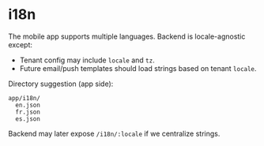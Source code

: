 # i18n

The mobile app supports multiple languages. Backend is locale-agnostic except:
- Tenant config may include `locale` and `tz`.
- Future email/push templates should load strings based on tenant `locale`.

Directory suggestion (app side):
```
app/i18n/
  en.json
  fr.json
  es.json
```

Backend may later expose `/i18n/:locale` if we centralize strings.
